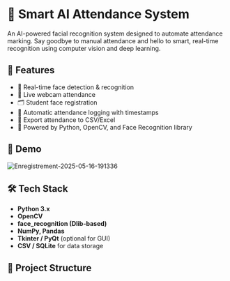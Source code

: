 # 🧠 Smart AI Attendance System

An AI-powered facial recognition system designed to automate attendance marking. Say goodbye to manual attendance and hello to smart, real-time recognition using computer vision and deep learning.

## 🚀 Features

- 🎯 Real-time face detection & recognition
- 📸 Live webcam attendance
- 🗂️ Student face registration
- 📝 Automatic attendance logging with timestamps
- 📁 Export attendance to CSV/Excel
- 🧠 Powered by Python, OpenCV, and Face Recognition library

## 📸 Demo
![Enregistrement-2025-05-16-191336](https://github.com/user-attachments/assets/b3fe1e2c-aacb-40e2-bdfc-fc318e8d0f3e)

## 🛠️ Tech Stack

- **Python 3.x**
- **OpenCV**
- **face_recognition (Dlib-based)**
- **NumPy, Pandas**
- **Tkinter / PyQt** (optional for GUI)
- **CSV / SQLite** for data storage

## 📂 Project Structure


